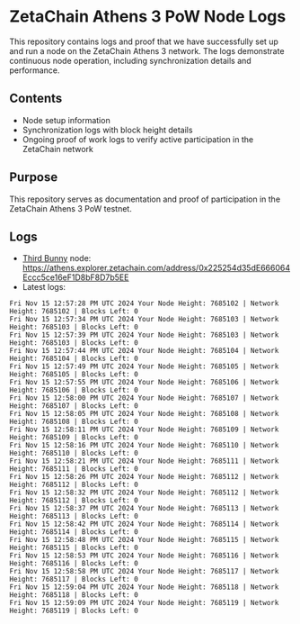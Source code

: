 # ZetaChain Athens 3 PoW Node Logs
This repository contains logs and proof that we have successfully set up and run a node on the ZetaChain Athens 3 network. The logs demonstrate continuous node operation, including synchronization details and performance.

## Contents
- Node setup information
- Synchronization logs with block height details
- Ongoing proof of work logs to verify active participation in the ZetaChain network

## Purpose
This repository serves as documentation and proof of participation in the ZetaChain Athens 3 PoW testnet.

## Logs

- [Third Bunny](https://thirdbunny.xyz/) node: https://athens.explorer.zetachain.com/address/0x225254d35dE666064Eccc5ce16eF1D8bF8D7b5EE
- Latest logs:
```
Fri Nov 15 12:57:28 PM UTC 2024 Your Node Height: 7685102 | Network Height: 7685102 | Blocks Left: 0
Fri Nov 15 12:57:34 PM UTC 2024 Your Node Height: 7685103 | Network Height: 7685103 | Blocks Left: 0
Fri Nov 15 12:57:39 PM UTC 2024 Your Node Height: 7685103 | Network Height: 7685103 | Blocks Left: 0
Fri Nov 15 12:57:44 PM UTC 2024 Your Node Height: 7685104 | Network Height: 7685104 | Blocks Left: 0
Fri Nov 15 12:57:49 PM UTC 2024 Your Node Height: 7685105 | Network Height: 7685105 | Blocks Left: 0
Fri Nov 15 12:57:55 PM UTC 2024 Your Node Height: 7685106 | Network Height: 7685106 | Blocks Left: 0
Fri Nov 15 12:58:00 PM UTC 2024 Your Node Height: 7685107 | Network Height: 7685107 | Blocks Left: 0
Fri Nov 15 12:58:05 PM UTC 2024 Your Node Height: 7685108 | Network Height: 7685108 | Blocks Left: 0
Fri Nov 15 12:58:11 PM UTC 2024 Your Node Height: 7685109 | Network Height: 7685109 | Blocks Left: 0
Fri Nov 15 12:58:16 PM UTC 2024 Your Node Height: 7685110 | Network Height: 7685110 | Blocks Left: 0
Fri Nov 15 12:58:21 PM UTC 2024 Your Node Height: 7685111 | Network Height: 7685111 | Blocks Left: 0
Fri Nov 15 12:58:26 PM UTC 2024 Your Node Height: 7685112 | Network Height: 7685112 | Blocks Left: 0
Fri Nov 15 12:58:32 PM UTC 2024 Your Node Height: 7685112 | Network Height: 7685112 | Blocks Left: 0
Fri Nov 15 12:58:37 PM UTC 2024 Your Node Height: 7685113 | Network Height: 7685113 | Blocks Left: 0
Fri Nov 15 12:58:42 PM UTC 2024 Your Node Height: 7685114 | Network Height: 7685114 | Blocks Left: 0
Fri Nov 15 12:58:48 PM UTC 2024 Your Node Height: 7685115 | Network Height: 7685115 | Blocks Left: 0
Fri Nov 15 12:58:53 PM UTC 2024 Your Node Height: 7685116 | Network Height: 7685116 | Blocks Left: 0
Fri Nov 15 12:58:58 PM UTC 2024 Your Node Height: 7685117 | Network Height: 7685117 | Blocks Left: 0
Fri Nov 15 12:59:04 PM UTC 2024 Your Node Height: 7685118 | Network Height: 7685118 | Blocks Left: 0
Fri Nov 15 12:59:09 PM UTC 2024 Your Node Height: 7685119 | Network Height: 7685119 | Blocks Left: 0
```
